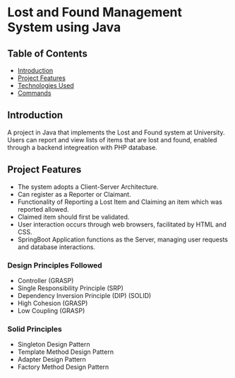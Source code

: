 # Lost and Found Management System using Java

## Table of Contents

- [Introduction](#introduction)
- [Project Features](#features)
- [Technologies Used](#technologies-used)
- [Commands ](#commands-used)

## Introduction 
A project in Java that implements the Lost and Found system at University. Users can report and view lists of items that are lost and found, enabled through a backend integreation with PHP database.

## Project Features
- The system adopts a Client-Server Architecture.
- Can register as a Reporter or Claimant.
- Functionality of Reporting a Lost Item and Claiming an item which was reported allowed.
- Claimed item should first be validated.
- User interaction occurs through web browsers, facilitated by HTML and CSS.
- SpringBoot Application functions as the Server, managing user requests and database interactions.
### Design Principles Followed
- Controller (GRASP)
- Single Responsibility Principle (SRP)
- Dependency Inversion Principle (DIP) (SOLID)
- High Cohesion (GRASP)
- Low Coupling (GRASP)
### Solid Principles
- Singleton Design Pattern
- Template Method Design Pattern
- Adapter Design Pattern
- Factory Method Design Pattern 
